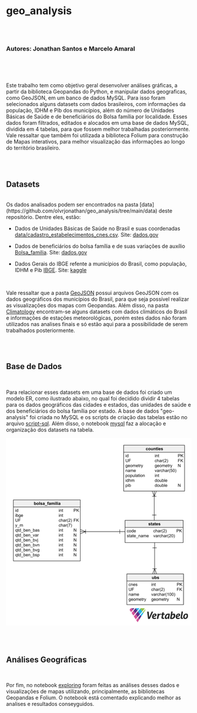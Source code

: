 # geo_analysis
  
<br>
<br>

### Autores: Jonathan Santos e Marcelo Amaral

<br>
<br>
<br>

Este trabalho tem como objetivo geral desenvolver análises gráficas, a partir da biblioteca Geopandas do Python, e manipular dados geograficas, como GeoJSON, em um banco de dados MySQL. Para isso foram selecionados alguns datasets com dados brasileiros, com informações da população, IDHM e Pib dos municípios, além do número de Unidades Básicas de Saúde e de beneficiários do Bolsa família por localidade. Esses dados foram filtrados, editados e alocados em uma base de dados MySQL, dividida em 4 tabelas, para que fossem melhor trabalhadas posteriormente. Vale ressaltar que também foi utilizada a biblioteca Folium para construção de Mapas interativos, para melhor visualização das informações ao longo do território brasileiro.

<br>
<br>

## Datasets

<br>
Os dados analisados podem ser encontrados na pasta [data](https://github.com/olvrjonathan/geo_analysis/tree/main/data) deste repositório. Dentre eles, estão:

<br>

* Dados de Unidades Básicas de Saúde no Brasil e suas coordenadas [data/cadastro_estabelecimentos_cnes.csv](https://github.com/olvrjonathan/geo_analysis/blob/main/data/cadastro_estabelecimentos_cnes.csv). Site: [dados.gov](https://dados.gov.br/dataset/unidades-basicas-de-saude-ubs) 

* Dados de beneficiários do bolsa família e de suas variações de auxílio [Bolsa_familia](https://github.com/olvrjonathan/geo_analysis/blob/main/data/misocial.csv). Site: [dados.gov](https://dados.gov.br/dataset/beneficios-bolsa-familia-mi-social)

* Dados Gerais do IBGE refente a municípios do Brasil, como população, IDHM e Pib [IBGE](https://github.com/olvrjonathan/geo_analysis/blob/main/data/Cities_Brazil_IBGE.xlsx). Site: [kaggle](https://www.kaggle.com/gabrielrs3/economy-and-population-of-cities-in-brazil-ibge)

<br>

Vale ressaltar que a pasta [GeoJSON](https://github.com/olvrjonathan/geo_analysis/tree/main/data/geojson) possui arquivos GeoJSON com os dados geográficos dos municípios do Brasil, para que seja possível realizar as visualizações dos mapas com Geopandas. Além disso, na pasta [Climatology](https://github.com/olvrjonathan/geo_analysis/tree/main/data/climatology) encontram-se alguns datasets com dados climáticos do Brasil e informações de estações meteorológicas, porém estes dados não foram utilizados nas analises finais e só estão aqui para a possibilidade de serem trabalhados posteriormente.

<br>
<br>

## Base de Dados

<br>

Para relacionar esses datasets em uma base de dados foi criado um modelo ER, como ilustrado abaixo, no qual foi decidido dividir 4 tabelas para os dados geográficos das cidades e estados, das unidades de saúde e dos beneficiários do bolsa família por estado. A base de dados "geo-analysis" foi criada no MySQL e os scripts de criação das tabelas estão no arquivo [script-sql](https://github.com/olvrjonathan/geo_analysis/blob/main/geo_analysis_create.sql). Além disso, o notebook [mysql](https://github.com/olvrjonathan/geo_analysis/blob/main/to_mysql.ipynb) faz a alocação e organização dos datasets na tabela.

![Modelo ER](https://github.com/olvrjonathan/geo_analysis/blob/main/Modelo%20ER.png)

<br>
<br>

## Análises Geográficas

<br>

Por fim, no notebook [exploring](https://github.com/olvrjonathan/geo_analysis/blob/main/exploring.ipynb) foram feitas as análises desses dados e visualizações de mapas utilizando, principalmente, as bibliotecas Geopandas e Folium. O notebook está comentado explicando melhor as analises e resultados conseyguidos.

